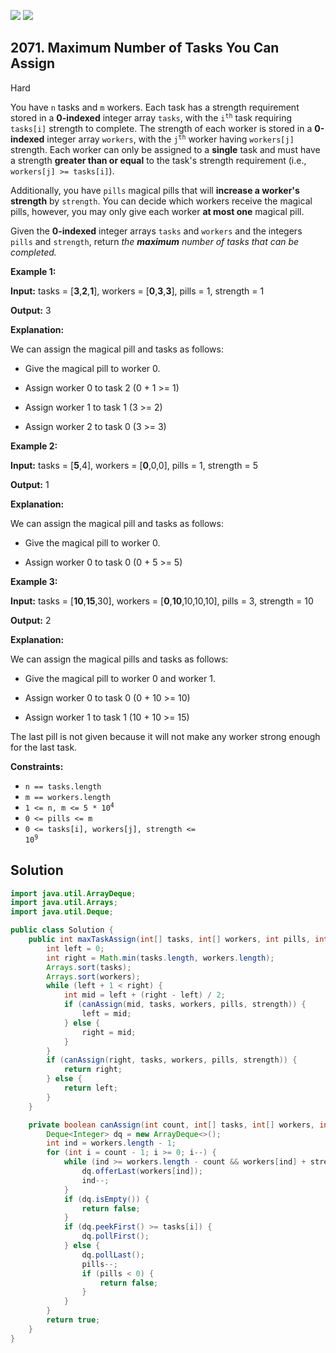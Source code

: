 [![](https://img.shields.io/github/stars/javadev/LeetCode-in-Java?label=Stars&style=flat-square)](https://github.com/javadev/LeetCode-in-Java)
[![](https://img.shields.io/github/forks/javadev/LeetCode-in-Java?label=Fork%20me%20on%20GitHub%20&style=flat-square)](https://github.com/javadev/LeetCode-in-Java/fork)

## 2071\. Maximum Number of Tasks You Can Assign

Hard

You have `n` tasks and `m` workers. Each task has a strength requirement stored in a **0-indexed** integer array `tasks`, with the <code>i<sup>th</sup></code> task requiring `tasks[i]` strength to complete. The strength of each worker is stored in a **0-indexed** integer array `workers`, with the <code>j<sup>th</sup></code> worker having `workers[j]` strength. Each worker can only be assigned to a **single** task and must have a strength **greater than or equal** to the task's strength requirement (i.e., `workers[j] >= tasks[i]`).

Additionally, you have `pills` magical pills that will **increase a worker's strength** by `strength`. You can decide which workers receive the magical pills, however, you may only give each worker **at most one** magical pill.

Given the **0-indexed** integer arrays `tasks` and `workers` and the integers `pills` and `strength`, return _the **maximum** number of tasks that can be completed._

**Example 1:**

**Input:** tasks = [**3**,**2**,**1**], workers = [**0**,**3**,**3**], pills = 1, strength = 1

**Output:** 3

**Explanation:**

We can assign the magical pill and tasks as follows:

- Give the magical pill to worker 0.

- Assign worker 0 to task 2 (0 + 1 >= 1)

- Assign worker 1 to task 1 (3 >= 2)

- Assign worker 2 to task 0 (3 >= 3) 

**Example 2:**

**Input:** tasks = [**5**,4], workers = [**0**,0,0], pills = 1, strength = 5

**Output:** 1

**Explanation:**

We can assign the magical pill and tasks as follows:

- Give the magical pill to worker 0.

- Assign worker 0 to task 0 (0 + 5 >= 5) 

**Example 3:**

**Input:** tasks = [**10**,**15**,30], workers = [**0**,**10**,10,10,10], pills = 3, strength = 10

**Output:** 2

**Explanation:**

We can assign the magical pills and tasks as follows:

- Give the magical pill to worker 0 and worker 1.

- Assign worker 0 to task 0 (0 + 10 >= 10)

- Assign worker 1 to task 1 (10 + 10 >= 15)

The last pill is not given because it will not make any worker strong enough for the last task. 

**Constraints:**

*   `n == tasks.length`
*   `m == workers.length`
*   <code>1 <= n, m <= 5 * 10<sup>4</sup></code>
*   `0 <= pills <= m`
*   <code>0 <= tasks[i], workers[j], strength <= 10<sup>9</sup></code>

## Solution

```java
import java.util.ArrayDeque;
import java.util.Arrays;
import java.util.Deque;

public class Solution {
    public int maxTaskAssign(int[] tasks, int[] workers, int pills, int strength) {
        int left = 0;
        int right = Math.min(tasks.length, workers.length);
        Arrays.sort(tasks);
        Arrays.sort(workers);
        while (left + 1 < right) {
            int mid = left + (right - left) / 2;
            if (canAssign(mid, tasks, workers, pills, strength)) {
                left = mid;
            } else {
                right = mid;
            }
        }
        if (canAssign(right, tasks, workers, pills, strength)) {
            return right;
        } else {
            return left;
        }
    }

    private boolean canAssign(int count, int[] tasks, int[] workers, int pills, int strength) {
        Deque<Integer> dq = new ArrayDeque<>();
        int ind = workers.length - 1;
        for (int i = count - 1; i >= 0; i--) {
            while (ind >= workers.length - count && workers[ind] + strength >= tasks[i]) {
                dq.offerLast(workers[ind]);
                ind--;
            }
            if (dq.isEmpty()) {
                return false;
            }
            if (dq.peekFirst() >= tasks[i]) {
                dq.pollFirst();
            } else {
                dq.pollLast();
                pills--;
                if (pills < 0) {
                    return false;
                }
            }
        }
        return true;
    }
}
```